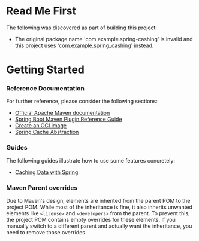# Read Me First
The following was discovered as part of building this project:

* The original package name 'com.example.spring-cashing' is invalid and this project uses 'com.example.spring_cashing' instead.

# Getting Started

### Reference Documentation
For further reference, please consider the following sections:

* [Official Apache Maven documentation](https://maven.apache.org/guides/index.html)
* [Spring Boot Maven Plugin Reference Guide](https://docs.spring.io/spring-boot/docs/3.3.1/maven-plugin/reference/html/)
* [Create an OCI image](https://docs.spring.io/spring-boot/docs/3.3.1/maven-plugin/reference/html/#build-image)
* [Spring Cache Abstraction](https://docs.spring.io/spring-boot/docs/3.3.1/reference/htmlsingle/index.html#io.caching)

### Guides
The following guides illustrate how to use some features concretely:

* [Caching Data with Spring](https://spring.io/guides/gs/caching/)

### Maven Parent overrides

Due to Maven's design, elements are inherited from the parent POM to the project POM.
While most of the inheritance is fine, it also inherits unwanted elements like `<license>` and `<developers>` from the parent.
To prevent this, the project POM contains empty overrides for these elements.
If you manually switch to a different parent and actually want the inheritance, you need to remove those overrides.

